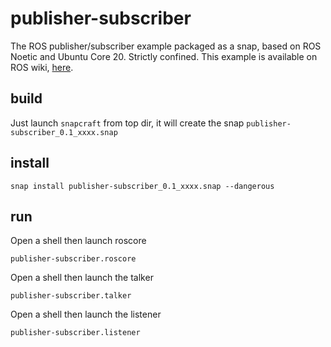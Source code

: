 # publisher-subscriber
The ROS publisher/subscriber example packaged as a snap, based on ROS Noetic and Ubuntu Core 20. Strictly confined.
This example is available on ROS wiki, [here](http://wiki.ros.org/ROS/Tutorials/WritingPublisherSubscriber%28python%29).

## build
Just launch ```snapcraft``` from top dir, it will create the snap ```publisher-subscriber_0.1_xxxx.snap```

## install
```
snap install publisher-subscriber_0.1_xxxx.snap --dangerous
```

## run
Open a shell then launch roscore
```
publisher-subscriber.roscore
```
Open a shell then launch the talker
```
publisher-subscriber.talker
```
Open a shell then launch the listener
```
publisher-subscriber.listener
```
